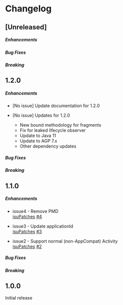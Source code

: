 # Changelog

## [Unreleased]

##### Enhancements

##### Bug Fixes

##### Breaking

## 1.2.0

##### Enhancements

* [No issue] Update documentation for 1.2.0

* [No issue] Updates for 1.2.0
   - New bound methodology for fragments
   - Fix for leaked lifecycle observer
   - Update to Java 11
   - Update to AGP 7.x
   - Other dependency updates

##### Bug Fixes

##### Breaking

## 1.1.0

##### Enhancements

*  issue4 - Remove PMD  
   [isuPatches]("https://github.com/isuPatches") [#4]("https://github.com/isuPatches/android-viewglu/issues/4")
   
*  issue3 - Update applicationId   
   [isuPatches]("https://github.com/isuPatches") [#3]("https://github.com/isuPatches/android-viewglu/issues/3")
    
*  issue2 - Support normal (non-AppCompat) Activity  
   [isuPatches]("https://github.com/isuPatches") [#2]("https://github.com/isuPatches/android-viewglu/issues/2")
    
##### Bug Fixes

##### Breaking

## 1.0.0

Initial release
